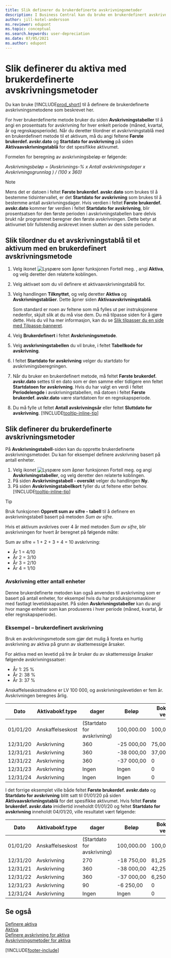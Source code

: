 ```yaml
---
title: Slik definerer du brukerdefinerte avskrivningsmetoder
description: I Business Central kan du bruke en brukerdefinert avskrivningsmetode til å definere avskrivningsmetoden for aktivumet på siden Aktivakort.
author: jill-kotel-andersson
ms.reviewer: edupont
ms.topic: conceptual
ms.search.keywords: user-depreciation
ms.date: 07/05/2021
ms.author: edupont
---
```


# <a name="set-up-fixed-assets-with-user-defined-depreciation-methods"></a><a name="set-up-fixed-assets-with-user-defined-depreciation-methods"></a><a name="set-up-fixed-assets-with-user-defined-depreciation-methods"></a>Slik definerer du aktiva med brukerdefinerte avskrivningsmetoder

Du kan bruke [!INCLUDE[prod_short](includes/prod_short.md)] til å definere de brukerdefinerte avskrivningsmetodene som beskrevet her.

For hver brukerdefinerte metode bruker du siden **Avskrivningstabeller** til å angi en prosentsats for avskrivning for hver enkelt periode (måned, kvartal, år og regnskapsperiode). Når du deretter tilordner et avskrivningstablå med en brukerdefinert metode til et aktivum, må du angi feltene **Første brukerdef. avskr.dato** og **Startdato for avskrivning** på siden **Aktivaavskrivningstablå** for det spesifikke aktivumet.  

Formelen for beregning av avskrivningsbeløp er følgende:  

*Avskrivningsbeløp = (Avskrivnings-% x Antall avskrivningsdager x Avskrivningsgrunnlag ) / (100 x 360)*


> [!NOTE]  
> Mens det er datoen i feltet **Første brukerdef. avskr.dato** som brukes til å bestemme tidsintervallet, er det **Startdato for avskrivning** som brukes til å bestemme antall avskrivningsdager. Hvis verdien i feltet **Første brukerdef. avskr.dato** kommer før verdien i feltet **Startdato for avskrivning**, blir prosentsatsen for den første perioden i avskrivningstabellen bare delvis brukt når programmet beregner den første avskrivningen. Dette betyr at aktivumet blir fullstendig avskrevet innen slutten av den siste perioden.

## <a name="to-assign-a-depreciation-book-to-a-fixed-asset-with-a-user-defined-depreciation-method"></a><a name="to-assign-a-depreciation-book-to-a-fixed-asset-with-a-user-defined-depreciation-method"></a><a name="to-assign-a-depreciation-book-to-a-fixed-asset-with-a-user-defined-depreciation-method"></a>Slik tilordner du et avskrivningstablå til et aktivum med en brukerdefinert avskrivningsmetode

1. Velg ikonet ![Lyspære som åpner funksjonen Fortell meg.](media/ui-search/search_small.png "Fortell hva du vil gjøre") , angi **Aktiva**, og velg deretter den relaterte koblingen.
2. Velg aktivaet som du vil definere et aktivaavskrivningstablå for.
3. Velg handlingen **Tilknyttet**, og velg deretter **Aktiva** og **Avskrivningstablåer**. Dette åpner siden **Aktivaavskrivningstablå**.

   Som standard er noen av feltene som må fylles ut per instruksjonene nedenfor, skjult slik at du må vise dem. Du må tilpasse siden for å gjøre dette. Hvis du vil ha mer informasjon, kan du se [Slik tilpasser du en side med Tilpasse-banneret](ui-personalization-user.md#to-start-personalizing-a-page-through-the-personalizing-banner).
4. Velg **Brukerdefinert** i feltet **Avskrivningsmetode**.
5. Velg **avskrivningstabellen** du vil bruke, i feltet **Tabellkode for avskrivning**.
6. I feltet **Startdato for avskrivning** velger du startdato for avskrivningsberegningen.
7. Når du bruker en brukerdefinert metode, må feltet **Første brukerdef. avskr.dato** settes til en dato som er den samme eller tidligere enn feltet **Startdatoen for avskrivning**. Hvis du har valgt en verdi i feltet **Periodelengde** i avskrivningstabellen, må datoen i feltet **Første brukerdef. avskr.dato** være startdatoen for en regnskapsperiode.
8. Du må fylle ut feltet **Antall avskrivningsår** eller feltet **Sluttdato for avskrivning**. [!INCLUDE[tooltip-inline-tip](includes/tooltip-inline-tip_md.md)] 

## <a name="to-set-up-user-defined-depreciation-methods"></a><a name="to-set-up-user-defined-depreciation-methods"></a><a name="to-set-up-user-defined-depreciation-methods"></a>Slik definerer du brukerdefinerte avskrivningsmetoder

På **Avskrivningstabell**-siden kan du opprette brukerdefinerte avskrivningsmetoder. Du kan for eksempel definere avskrivning basert på antall enheter.  

1. Velg ikonet ![Lyspære som åpner funksjonen Fortell meg.](media/ui-search/search_small.png "Fortell hva du vil gjøre") og angi **Avskrivningstabeller**, og velg deretter den relaterte koblingen.  
2. På siden **Avskrivningstabell - oversikt** velger du handlingen **Ny**.  
3. På siden **Avskrivningstabellkort** fyller du ut feltene etter behov. [!INCLUDE[tooltip-inline-tip](includes/tooltip-inline-tip_md.md)]  

> [!TIP]
> Bruk funksjonen **Opprett sum av sifre - tabell** til å definere en avskrivningstabell basert på metoden *Sum av sifre*.

Hvis et aktivum avskrives over 4 år med metoden *Sum av sifre*, blir avskrivningen for hvert år beregnet på følgende måte:

Sum av sifre = 1 + 2 + 3 + 4 = 10 avskrivning:

* År 1 = 4/10  
* År 2 = 3/10  
* År 3 = 2/10  
* År 4 = 1/10  

### <a name="depreciation-based-on-number-of-units"></a><a name="depreciation-based-on-number-of-units"></a><a name="depreciation-based-on-number-of-units"></a>Avskrivning etter antall enheter

Denne brukerdefinerte metoden kan også anvendes til avskrivning som er basert på antall enheter, for eksempel hvis du har produksjonsmaskiner med fastlagt levetidskapasitet. På siden **Avskrivningstabeller** kan du angi hvor mange enheter som kan produseres i hver periode (måned, kvartal, år eller regnskapsperiode).  

### <a name="example---user-defined-depreciation"></a><a name="example---user-defined-depreciation"></a><a name="example---user-defined-depreciation"></a>Eksempel – brukerdefinert avskrivning

Bruk en avskrivningsmetode som gjør det mulig å foreta en hurtig avskrivning av aktiva på grunn av skattemessige årsaker.  

For aktiva med en levetid på tre år bruker du av skattemessige årsaker følgende avskrivningssatser:  

* År 1: 25 %  
* År 2: 38 %  
* År 3: 37 %  

Anskaffelseskostnadene er LV 100 000, og avskrivningslevetiden er fem år. Avskrivningen beregnes årlig.  

| Dato | Aktivabokf.type | dager | Beløp | Bokført verdi |
| --- | --- | --- | --- | --- |
| 01/01/20 |Anskaffelseskost |(Startdato for avskrivning) |100,000.00 |100,000.00 |
| 12/31/20 |Avskrivning |360 |-25 000,00 |75,000.00 |
| 12/31/21 |Avskrivning |360 |-38 000,00 |37,000.00 |
| 12/31/22 |Avskrivning |360 |-37 000,00 |0 |
| 12/31/23 |Avskrivning |Ingen |Ingen |0 |
| 12/31/24 |Avskrivning |Ingen |Ingen |0 |

I det forrige eksemplet ville både feltet **Første brukerdef. avskr.dato** og **Startdato for avskrivning** blitt satt til 01/01/20 på siden **Aktivaavskrivningstablå** for det spesifikke aktivumet. Hvis feltet **Første brukerdef. avskr.dato** imidlertid inneholdt 01/01/20 og feltet **Startdato for avskrivning** inneholdt 04/01/20, ville resultatet vært følgende:  

| Dato | Aktivabokf.type | dager | Beløp | Bokført verdi |
| --- | --- | --- | --- | --- |
| 01/01/20 |Anskaffelseskost |(Startdato for avskrivning) |100,000.00 |100,000.00 |
| 12/31/20 |Avskrivning |270 |-18 750,00 |81,250.00 |
| 12/31/21 |Avskrivning |360 |-38 000,00 |42,250.00 |
| 12/31/22 |Avskrivning |360 |-37 000,00 |6,250.00 |
| 12/31/23 |Avskrivning |90 |-6 250,00 |0 |
| 12/31/24 |Avskrivning |Ingen |Ingen |0 |


## <a name="see-also"></a><a name="see-also"></a><a name="see-also"></a>Se også
[Definere aktiva](fa-setup.md)  
[Aktiva](fa-manage.md)  
[Definere avskrivning for aktiva](fa-how-setup-depreciation.md)  
[Avskrivningsmetoder for aktiva](fa-depreciation-methods.md)

[!INCLUDE[footer-include](includes/footer-banner.md)]

